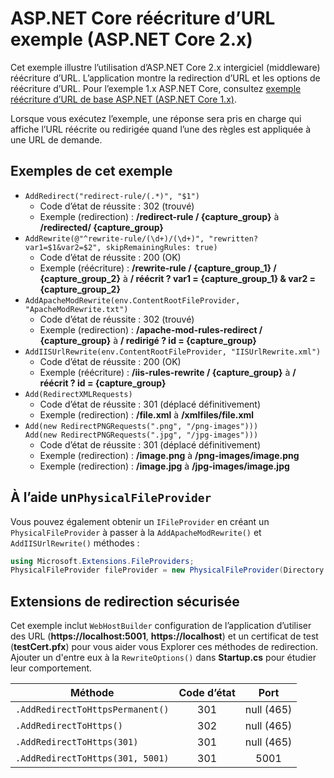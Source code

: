 # <a name="aspnet-core-url-rewriting-sample-aspnet-core-2x"></a>ASP.NET Core réécriture d’URL exemple (ASP.NET Core 2.x)

Cet exemple illustre l’utilisation d’ASP.NET Core 2.x intergiciel (middleware) réécriture d’URL. L’application montre la redirection d’URL et les options de réécriture d’URL. Pour l’exemple 1.x ASP.NET Core, consultez [exemple réécriture d’URL de base ASP.NET (ASP.NET Core 1.x)](https://github.com/aspnet/Docs/tree/master/aspnetcore/fundamentals/url-rewriting/samples/1.x).

Lorsque vous exécutez l’exemple, une réponse sera pris en charge qui affiche l’URL réécrite ou redirigée quand l’une des règles est appliquée à une URL de demande.

## <a name="examples-in-this-sample"></a>Exemples de cet exemple

* `AddRedirect("redirect-rule/(.*)", "$1")`
  - Code d’état de réussite : 302 (trouvé)
  - Exemple (redirection) : **/redirect-rule / {capture_group}** à **/redirected/ {capture_group}**
* `AddRewrite(@"^rewrite-rule/(\d+)/(\d+)", "rewritten?var1=$1&var2=$2", skipRemainingRules: true)`
  - Code d’état de réussite : 200 (OK)
  - Exemple (réécriture) : **/rewrite-rule / {capture_group_1} / {capture_group_2}** à **/ réécrit ? var1 = {capture_group_1} & var2 = {capture_group_2}**
* `AddApacheModRewrite(env.ContentRootFileProvider, "ApacheModRewrite.txt")`
  - Code d’état de réussite : 302 (trouvé)
  - Exemple (redirection) : **/apache-mod-rules-redirect / {capture_group}** à **/ redirigé ? id = {capture_group}**
* `AddIISUrlRewrite(env.ContentRootFileProvider, "IISUrlRewrite.xml")`
  - Code d’état de réussite : 200 (OK)
  - Exemple (réécriture) : **/iis-rules-rewrite / {capture_group}** à **/ réécrit ? id = {capture_group}**
* `Add(RedirectXMLRequests)`
  - Code d’état de réussite : 301 (déplacé définitivement)
  - Exemple (redirection) : **/file.xml** à **/xmlfiles/file.xml**
* `Add(new RedirectPNGRequests(".png", "/png-images")))`<br>`Add(new RedirectPNGRequests(".jpg", "/jpg-images")))`
  - Code d’état de réussite : 301 (déplacé définitivement)
  - Exemple (redirection) : **/image.png** à **/png-images/image.png**
  - Exemple (redirection) : **/image.jpg** à **/jpg-images/image.jpg**

## <a name="using-a-physicalfileprovider"></a>À l’aide un`PhysicalFileProvider`
Vous pouvez également obtenir un `IFileProvider` en créant un `PhysicalFileProvider` à passer à la `AddApacheModRewrite()` et `AddIISUrlRewrite()` méthodes :
```csharp
using Microsoft.Extensions.FileProviders;
PhysicalFileProvider fileProvider = new PhysicalFileProvider(Directory.GetCurrentDirectory());
```
## <a name="secure-redirection-extensions"></a>Extensions de redirection sécurisée
Cet exemple inclut `WebHostBuilder` configuration de l’application d’utiliser des URL (**https://localhost:5001**, **https://localhost**) et un certificat de test (**testCert.pfx**) pour vous aider vous Explorer ces méthodes de redirection. Ajouter un d'entre eux à la `RewriteOptions()` dans **Startup.cs** pour étudier leur comportement.

Méthode | Code d’état | Port
--- | :---: | :---:
`.AddRedirectToHttpsPermanent()` | 301 | null (465)
`.AddRedirectToHttps()` | 302 | null (465)
`.AddRedirectToHttps(301)` | 301 | null (465)
`.AddRedirectToHttps(301, 5001)` | 301 | 5001
